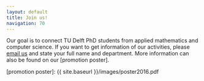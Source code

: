 ```yaml
---
layout: default
title: Join us!
navigation: 70
---
```


Our goal is to connect TU Delft PhD students from applied mathematics and computer science. If you want to get information of our activities, please [email us](mailto:SIAMSC-EWI@tudelft.nl) and state your full name and department. More information can also be found on our [promotion poster].

[promotion poster]: {{ site.baseurl }}/images/poster2016.pdf
